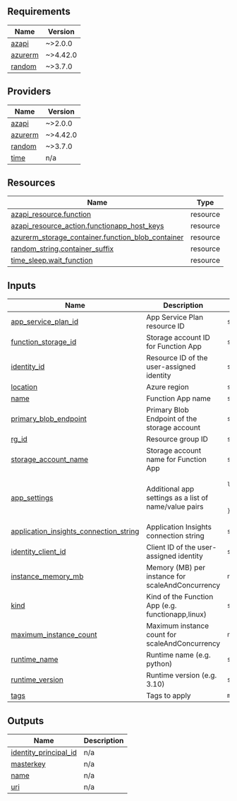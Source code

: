 <!-- BEGIN_TF_DOCS -->
## Requirements

| Name | Version |
|------|---------|
| <a name="requirement_azapi"></a> [azapi](#requirement\_azapi) | ~>2.0.0 |
| <a name="requirement_azurerm"></a> [azurerm](#requirement\_azurerm) | ~>4.42.0 |
| <a name="requirement_random"></a> [random](#requirement\_random) | ~>3.7.0 |

## Providers

| Name | Version |
|------|---------|
| <a name="provider_azapi"></a> [azapi](#provider\_azapi) | ~>2.0.0 |
| <a name="provider_azurerm"></a> [azurerm](#provider\_azurerm) | ~>4.42.0 |
| <a name="provider_random"></a> [random](#provider\_random) | ~>3.7.0 |
| <a name="provider_time"></a> [time](#provider\_time) | n/a |

## Resources

| Name | Type |
|------|------|
| [azapi_resource.function](https://registry.terraform.io/providers/Azure/azapi/latest/docs/resources/resource) | resource |
| [azapi_resource_action.functionapp_host_keys](https://registry.terraform.io/providers/Azure/azapi/latest/docs/resources/resource_action) | resource |
| [azurerm_storage_container.function_blob_container](https://registry.terraform.io/providers/hashicorp/azurerm/latest/docs/resources/storage_container) | resource |
| [random_string.container_suffix](https://registry.terraform.io/providers/hashicorp/random/latest/docs/resources/string) | resource |
| [time_sleep.wait_function](https://registry.terraform.io/providers/hashicorp/time/latest/docs/resources/sleep) | resource |

## Inputs

| Name | Description | Type | Default | Required |
|------|-------------|------|---------|:--------:|
| <a name="input_app_service_plan_id"></a> [app\_service\_plan\_id](#input\_app\_service\_plan\_id) | App Service Plan resource ID | `string` | n/a | yes |
| <a name="input_function_storage_id"></a> [function\_storage\_id](#input\_function\_storage\_id) | Storage account ID for Function App | `string` | n/a | yes |
| <a name="input_identity_id"></a> [identity\_id](#input\_identity\_id) | Resource ID of the user-assigned identity | `string` | n/a | yes |
| <a name="input_location"></a> [location](#input\_location) | Azure region | `string` | n/a | yes |
| <a name="input_name"></a> [name](#input\_name) | Function App name | `string` | n/a | yes |
| <a name="input_primary_blob_endpoint"></a> [primary\_blob\_endpoint](#input\_primary\_blob\_endpoint) | Primary Blob Endpoint of the storage account | `string` | n/a | yes |
| <a name="input_rg_id"></a> [rg\_id](#input\_rg\_id) | Resource group ID | `string` | n/a | yes |
| <a name="input_storage_account_name"></a> [storage\_account\_name](#input\_storage\_account\_name) | Storage account name for Function App | `string` | n/a | yes |
| <a name="input_app_settings"></a> [app\_settings](#input\_app\_settings) | Additional app settings as a list of name/value pairs | <pre>list(object({<br/>    name  = string<br/>    value = string<br/>  }))</pre> | `[]` | no |
| <a name="input_application_insights_connection_string"></a> [application\_insights\_connection\_string](#input\_application\_insights\_connection\_string) | Application Insights connection string | `string` | `""` | no |
| <a name="input_identity_client_id"></a> [identity\_client\_id](#input\_identity\_client\_id) | Client ID of the user-assigned identity | `string` | `""` | no |
| <a name="input_instance_memory_mb"></a> [instance\_memory\_mb](#input\_instance\_memory\_mb) | Memory (MB) per instance for scaleAndConcurrency | `number` | `2048` | no |
| <a name="input_kind"></a> [kind](#input\_kind) | Kind of the Function App (e.g. functionapp,linux) | `string` | `"functionapp,linux"` | no |
| <a name="input_maximum_instance_count"></a> [maximum\_instance\_count](#input\_maximum\_instance\_count) | Maximum instance count for scaleAndConcurrency | `number` | `100` | no |
| <a name="input_runtime_name"></a> [runtime\_name](#input\_runtime\_name) | Runtime name (e.g. python) | `string` | `"python"` | no |
| <a name="input_runtime_version"></a> [runtime\_version](#input\_runtime\_version) | Runtime version (e.g. 3.10) | `string` | `"3.11"` | no |
| <a name="input_tags"></a> [tags](#input\_tags) | Tags to apply | `map(string)` | `{}` | no |

## Outputs

| Name | Description |
|------|-------------|
| <a name="output_identity_principal_id"></a> [identity\_principal\_id](#output\_identity\_principal\_id) | n/a |
| <a name="output_masterkey"></a> [masterkey](#output\_masterkey) | n/a |
| <a name="output_name"></a> [name](#output\_name) | n/a |
| <a name="output_uri"></a> [uri](#output\_uri) | n/a |
<!-- END_TF_DOCS -->